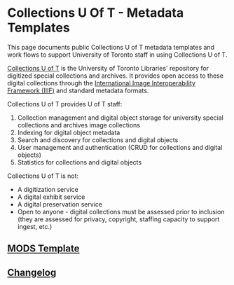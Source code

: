 # Collections U Of T - Metadata Templates

This page documents public Collections U of T metadata templates and work flows to support University of Toronto staff in using Collections U of T. 

[Collections U of T](https://collections.library.utoronto.ca) is the  University of Toronto Libraries' repository for digitized special collections and archives. It provides open access to these digital collections through the [International Image Interoperability Framework (IIIF)](https://iiif.io/) and standard metadata formats.

Collections U of T provides U of T staff:

1. Collection management and digital object storage for university special collections and archives image collections
2. Indexing for digital object metadata
3. Search and discovery for collections and digital objects
4. User management and authentication (CRUD for collections and digital objects)
5. Statistics for collections and digital objects

Collections U of T is not:
* A digitization service
* A digital exhibit service
* A digital preservation service
* Open to anyone - digital collections must be assessed prior to inclusion (they are assessed for privacy, copyright, staffing capacity to support ingest, etc.) 

## [MODS Template](collections_uoft_mods_map.xml)

## [Changelog](CHANGELOG.md)
